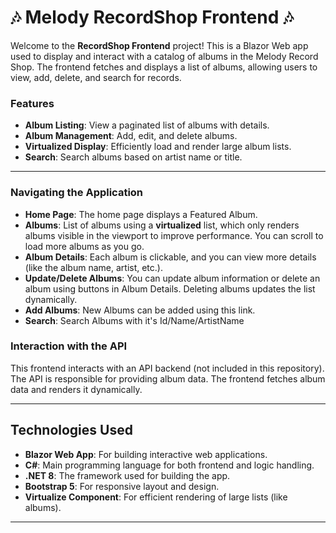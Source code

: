 
# **🎶 Melody RecordShop Frontend 🎶**

Welcome to the **RecordShop Frontend** project! This is a Blazor Web app used to display and interact with a catalog of albums in the Melody Record Shop. The frontend fetches and displays a list of albums, allowing users to view, add, delete, and search for records.



### **Features**
- **Album Listing**: View a paginated list of albums with details.
- **Album Management**: Add, edit, and delete albums.
- **Virtualized Display**: Efficiently load and render large album lists.
- **Search**: Search albums based on artist name or title.


---


### **Navigating the Application**

- **Home Page**: The home page displays a Featured Album.
- **Albums**: List of albums using a **virtualized** list, which only renders albums visible in the viewport to improve performance. You can scroll to load more albums as you go.
- **Album Details**: Each album is clickable, and you can view more details (like the album name, artist, etc.).
- **Update/Delete Albums**: You can update album information or delete an album using buttons in Album Details. Deleting albums updates the list dynamically.
- **Add Albums**: New Albums can be added using this link.
- **Search**: Search Albums with it's Id/Name/ArtistName

### **Interaction with the API**
This frontend interacts with an API backend (not included in this repository). The API is responsible for providing album data. The frontend fetches album data and renders it dynamically.

---

## **Technologies Used**

- **Blazor Web App**: For building interactive web applications.
- **C#**: Main programming language for both frontend and logic handling.
- **.NET 8**: The framework used for building the app.
- **Bootstrap 5**: For responsive layout and design.
- **Virtualize Component**: For efficient rendering of large lists (like albums).

---
